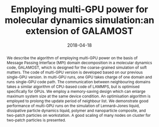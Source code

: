 ---
title: "Employing multi-GPU power for molecular dynamics simulation:an extension of GALAMOST"
authors:
- 朱有亮
- Deng Pan
- Zhan-Wei Li
- Hong Liu
- Hu-Jun Qian
- Yang Zhao
- Zhong-Yuan Lu
- Zhao-Yan Sun
date: "2018-04-18"
doi: "10.1080/00268976.2018.1434904"
publish_types: ["期刊文章"]
publication: "Molecular Physics"
publication_short: "Molecular Physics"
abstract: "We describe the algorithm of employing multi-GPU power on the  basis of Message Passing Interface (MPI) domain decomposition in a  molecular dynamics code, GALAMOST, which is designed for the  coarse-grained simulation of soft matters. The code of multi-GPU version  is developed based on our previous single-GPU version. In multi-GPU  runs, one GPU takes charge of one domain and runs single-GPU code path.  The communication between neighbouring domains takes a similar algorithm  of CPU-based code of LAMMPS, but is optimised specifically for GPUs. We  employ a memory-saving design which can enlarge maximum system size at  the same device condition. An optimisation algorithm is employed to  prolong the update period of neighbour list. We demonstrate good  performance of multi-GPU runs on the simulation of Lennard–Jones liquid,  dissipative particle dynamics liquid, polymer and nanoparticle  composite, and two-patch particles on workstation. A good scaling of  many nodes on cluster for two-patch particles is presented."
url_pdf: "https://www.tandfonline.com/doi/full/10.1080/00268976.2018.1434904"
---